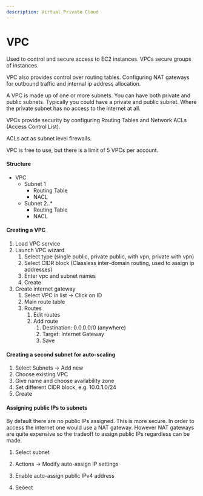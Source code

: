 ```yaml
---
description: Virtual Private Cloud
---
```


# VPC

Used to control and secure access to EC2 instances. VPCs secure groups of instances.

VPC also provides control over routing tables. Configuring NAT gateways for outbound traffic and internal ip address allocation.

A VPC is made up of one or more subnets. You can have both private and public subnets. Typically you could have a private and public subnet. Where the private subnet has no access to the internet at all.

VPCs provide security by configuring Routing Tables and Network ACLs (Access Control List).&#x20;

ACLs act as subnet level firewalls.

VPC is free to use, but there is a limit of 5 VPCs per account.

#### Structure

* VPC
  * Subnet 1
    * Routing Table
    * NACL
  * Subnet 2..\*
    * Routing Table
    * NACL

#### Creating a VPC

1. Load VPC service
2. Launch VPC wizard
   1. Select type (single public, private public, with vpn, private with vpn)
   2. Select CIDR block (Classless inter-domain routing, used to assign ip addresses)
   3. Enter vpc and subnet names
   4. Create
3. Create internet gateway
   1. Select VPC in list -> Click on ID
   2. Main route table
   3. Routes
      1. Edit routes
      2. Add route
         1. Destination: 0.0.0.0/0 (anywhere)
         2. Target: Internet Gateway
         3. Save

#### Creating a second subnet for auto-scaling

1. Select Subnets -> Add new
2. Choose existing VPC
3. Give name and choose availability zone
4. Set different CIDR block, e.g. 10.0.**1**.0/24
5. Create

#### Assigning public IPs to subnets

By default there are no public IPs assigned.  This is more secure. In order to access the internet one would use a NAT gateway. However NAT gateways are quite expensive so the tradeoff to assign public IPs regardless can be made.

1. Select subnet
2. Actions -> Modify auto-assign IP settings
3. Enable auto-assign public IPv4 address





1. Seöect&#x20;



